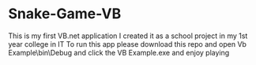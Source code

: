 # Snake-Game-VB

This is my first VB.net application I created it as a school project in my 1st year college in IT
To run this app please download this repo and open Vb Example\bin\Debug and click the VB Example.exe and enjoy playing

